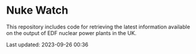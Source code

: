 # Nuke Watch

This repository includes code for retrieving the latest information available on the output of EDF nuclear power plants in the UK.

Last updated: 2023-09-26 00:36